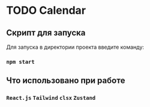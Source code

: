 # TODO Calendar

## Скрипт для запуска

Для запуска в директории проекта введите команду:

### `npm start`

## Что использовано при работе

### `React.js` `Tailwind` `clsx` `Zustand`
